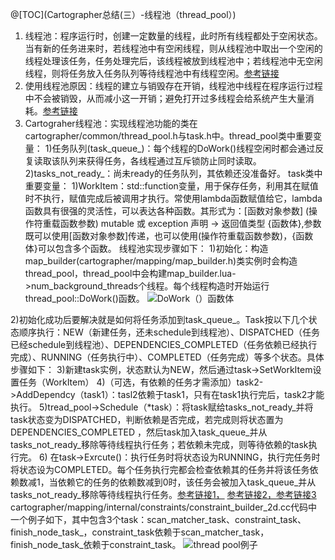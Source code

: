 ﻿@[TOC](Cartographer总结(三）-线程池（thread_pool）)
1.	线程池：程序运行时，创建一定数量的线程，此时所有线程都处于空闲状态。当有新的任务进来时，若线程池中有空闲线程，则从线程池中取出一个空闲的线程处理该任务，任务处理完后，该线程被放到线程池中；若线程池中无空闲线程，则将任务放入任务队列等待线程池中有线程空闲。[参考链接](https://www.cnblogs.com/yangang92/p/5485868.html)
2.	使用线程池原因：线程的建立与销毁存在开销，线程池中线程在程序运行过程中不会被销毁，从而减小这一开销；避免打开过多线程会给系统产生大量消耗。[参考链接](https://blog.csdn.net/qq_34771252/article/details/90319537) 
3.	Cartograher线程池：实现线程池功能的类在cartographer/common/thread_pool.h与task.h中。thread_pool类中重要变量：
1)任务队列(task_queue_)：每个线程的DoWork()线程空闲时都会通过反复读取该队列来获得任务，各线程通过互斥锁防止同时读取。
2)tasks_not_ready_：尚未ready的任务队列，其依赖还没准备好。
task类中重要变量：
1)WorkItem：std::function变量，用于保存任务，利用其在赋值时不执行，赋值完成后被调用才执行。常使用lambda函数赋值给它，lambda函数具有很强的灵活性，可以表达各种函数。其形式为：[函数对象参数] (操作符重载函数参数) mutable 或 exception 声明 -> 返回值类型 {函数体},参数既可以使用[函数对象参数]传递，也可以使用(操作符重载函数参数)，{函数体}可以包含多个函数。
线程池实现步骤如下：
1)初始化：构造map_builder(cartographer/mapping/map_builder.h)类实例时会构造thread_pool，thread_pool中会构建map_builder.lua->num_background_threads个线程。每个线程构造时开始运行thread_pool::DoWork()函数。
![DoWork（）函数体](https://img-blog.csdnimg.cn/20210306145641981.png?x-oss-process=image/watermark,type_ZmFuZ3poZW5naGVpdGk,shadow_10,text_aHR0cHM6Ly9ibG9nLmNzZG4ubmV0L3dlaXhpbl80MTI0NTk4OA==,size_16,color_FFFFFF,t_70)

2)初始化成功后要解决就是如何将任务添加到task_queue_。Task按以下几个状态顺序执行：NEW（新建任务，还未schedule到线程池）、DISPATCHED（任务已经schedule到线程池）、DEPENDENCIES_COMPLETED（任务依赖已经执行完成）、RUNNING（任务执行中）、COMPLETED（任务完成）等多个状态。具体步骤如下：
3)新建task实例，状态默认为NEW，然后通过task->SetWorkItem设置任务（WorkItem）
4)（可选，有依赖的任务才需添加）task2->AddDependcy（task1）：tasl2依赖于task1，只有在task1执行完后，task2才能执行。
5)tread_pool->Schedule（*task）：将task赋给tasks_not_ready_并将task状态变为DISPATCHED，判断依赖是否完成，若完成则将状态置为DEPENDENCIES_COMPLETED ，然后task加入task_queue_并从tasks_not_ready_移除等待线程执行任务；若依赖未完成，则等待依赖的task执行完。
6)	在task->Exrcute()：执行任务时将状态设为RUNNING，执行完任务时将状态设为COMPLETED。每个任务执行完都会检查依赖其的任务并将该任务依赖数减1，当依赖它的任务的依赖数减到0时，该任务会被加入task_queue_并从tasks_not_ready_移除等待线程执行任务。[参考链接1，](https://www.cnblogs.com/heimazaifei/p/12435875.html) [参考链接2，](https://blog.csdn.net/windxf/article/details/109380520)[参考链接3](https://blog.csdn.net/xiaoma_bk/article/details/102233373)
cartographer/mapping/internal/constraints/constraint_builder_2d.cc代码中一个例子如下，其中包含3个task：scan_matcher_task、constraint_task、finish_node_task_，constraint_task依赖于scan_matcher_task，finish_node_task_依赖于constraint_task。
![thread pool例子](https://img-blog.csdnimg.cn/20210306160323546.png?x-oss-process=image/watermark,type_ZmFuZ3poZW5naGVpdGk,shadow_10,text_aHR0cHM6Ly9ibG9nLmNzZG4ubmV0L3dlaXhpbl80MTI0NTk4OA==,size_16,color_FFFFFF,t_70)



